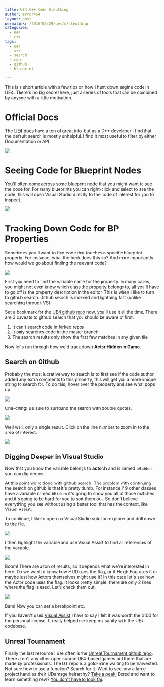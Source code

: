 ```yaml
---
title: UE4 C++ Code Sleuthing
author: error454
layout: post
permalink: /2016/05/29/ue4/c/sleuthing
categories:
  - ue4
  - c++
tags:
  - ue4
  - c++
  - search
  - code
  - github
  - blueprint

---
```


This is a short article with a few tips on how I hunt down engine code in UE4. There's no big secret here, just a series of tools that can be combined by anyone with a little motivation.

<!--more-->

# Official Docs #

The [UE4 docs](https://docs.unrealengine.com/latest/INT/Search/index.html?x=0&y=0&q=aactor) have a ton of great info, but as a C++ developer I find that the default search is mostly unhelpful. I find it most useful to filter by either Documentation or API.

<img src='{{ site.url }}/assets/uploads/2016/06/ue4search.jpg'>

# Seeing Code for Blueprint Nodes #

You'll often come across some blueprint node that you might want to see the code for. For many blueprints you can right-click and select to see the code, this will open Visual Studio directly to the code of interest for you to inspect.

<img src='{{ site.url }}/assets/uploads/2016/06/viewcode.jpg'>

# Tracking Down Code for BP Properties #

Sometimes you'll want to find code that touches a specific blueprint property. For instance, what the heck does this do? And more importantly how would we go about finding the relevant code?

<img src='{{ site.url }}/assets/uploads/2016/06/findme.jpg'>

First you need to find the variable name for the property. In many cases, you might not even know which class the property belongs to, all you'll have to go off is the property description in the editor. This is when I like to turn to github search. Github search is indexed and lightning fast (unlike searching through VS).

Set a bookmark for the [UE4 github repo](https://github.com/EpicGames/UnrealEngine) now, you'll use it all the time. There are 3 caveats to github search that you should be aware of first:

1. It can't search code in forked repos 
2. It only searches code in the master branch
3. The search results only show the first few matches in any given file

Now let's run through how we'd track down **Actor Hidden in Game**.

## Search on Github ##

Probably the most lucrative way to search is to first see if the code author added any extra comments to this property, this will get you a more unique string to search for. To do this, hover over the property and see what pops up.

<img src='{{ site.url }}/assets/uploads/2016/06/bingo.jpg'>

Cha-ching! Be sure to surround the search with double quotes.

<img src='{{ site.url }}/assets/uploads/2016/06/search1.jpg'>

Well well, only a single result. Click on the line number to zoom in to the area of interest.

<img src='{{ site.url }}/assets/uploads/2016/06/search2.jpg'>

## Digging Deeper in Visual Studio ##

Now that you know the variable belongs to **actor.h** and is named `bHidden` you can dig deeper.

At this point we're done with github search. The problem with continuing the search on github is that it's pretty dumb. For instance if 9 other classes have a variable named `bHidden` it's going to show you all of those matches and it's going to be hard for you to sort them out. So don't believe everything you see without using a better tool that has the context, like Visual Assist. 

To continue, I like to open up Visual Studio solution explorer and drill down to the file.

<img src='{{ site.url }}/assets/uploads/2016/06/search3.jpg'>

I then highlight the variable and use Visual Assist to find all references of the variable.

<img src='{{ site.url }}/assets/uploads/2016/06/vassist.jpg'>

Boom! There are a ton of results, so it depends what we're interested in here. Do we want to know how HUD uses the flag, or if HeightFog uses it or maybe just how Actors themselves might use it? In this case let's see how the Actor code uses the flag. It looks pretty simple, there are only 2 lines where the flag is used. Let's check them out.

<img src='{{ site.url }}/assets/uploads/2016/06/foundyou.jpg'>

Bam! Now you can set a breakpoint etc.

If you haven't used [Visual Assist](http://www.wholetomato.com/) I have to say I felt it was worth the $100 for the personal license. It really helped me keep my sanity with the UE4 codebase.

## Unreal Tournament ##

Finally the last resource I use often is the [Unreal Tournament github repo](https://github.com/EpicGames/UnrealTournament). There aren't any other open source UE4-based games out there that are made by professionals. The UT repo is a gold-mine waiting to be harvested. Not sure how to use a function? Search for it. Want to see how a large project handles their UDamage heirarchy? [Take a peak!](https://github.com/EpicGames/UnrealTournament/search?utf8=%E2%9C%93&q=utdamagetype&type=Code) Bored and want to learn something new? [You don't have to look far](https://github.com/EpicGames/UnrealTournament/blob/e46fadbd476797d4c44d25654e1e4d7291f653a2/UnrealTournament/Source/UnrealTournament/Private/UTCharacterMovement.cpp#L1873).